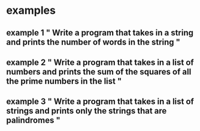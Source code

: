# examples
## example 1 " Write a program that takes in a string and prints the number of words in the string "
## example 2 " Write a program that takes in a list of numbers and prints the sum of the squares of all the prime numbers in the list "
## example 3 " Write a program that takes in a list of strings and prints only the strings that are palindromes "
